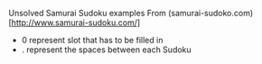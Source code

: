 Unsolved Samurai Sudoku examples
From (samurai-sudoko.com)[http://www.samurai-sudoku.com/]

- 0 represent slot that has to be filled in
- . represent the spaces between each Sudoku